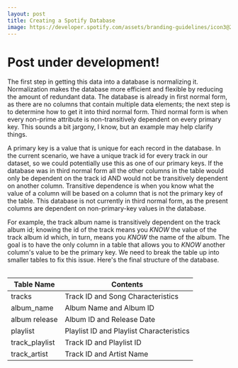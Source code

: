 ```yaml
---
layout: post
title: Creating a Spotify Database
image: https://developer.spotify.com/assets/branding-guidelines/icon3@2x.png
---
```



# Post under development!

The first step in getting this data into a database is normalizing it. Normalization makes the database more efficient and flexible by reducing the amount of redundant data. The database is already in first normal form, as there are no columns that contain multiple data elements; the next step is to determine how to get it into third normal form. Third normal form is when every non-prime attribute is non-transitively dependent on every primary key. This sounds a bit jargony, I know, but an example may help clarify things.

A primary key is a value that is unique for each record in the database. In the current scenario, we have a unique track id for every track in our dataset, so we could potentially use this as one of our primary keys. If the database was in third normal form all the other columns in the table would only be dependent on the track id AND would not be transitively dependent on another column. Transitive dependence is when you know what the value of a column will be based on a column that is not the primary key of the table. This database is not currently in third normal form, as the present columns are dependent on non-primary-key values in the database. 



For example, the track album name is transitively dependent on the track album id; knowing the id of the track means you *KNOW* the value of the track album id which, in turn, means you *KNOW* the name of the album. The goal is to have the only column in a table that allows you to *KNOW* another column's value to be the primary key. We need to break the table up into smaller tables to fix this issue. Here's the final structure of the database.

<table class="center">
  
| Table Name  | Contents    |
| ----------- | ----------- |
| tracks       | Track ID and Song Characteristics|
| album_name  | Album Name and Album ID|
| album release | Album ID and Release Date|
| playlist  | Playlist ID and Playlist Characteristics|
| track_playlist | Track ID and Playlist ID |
| track_artist | Track ID and Artist Name|

</table>
